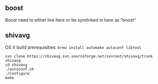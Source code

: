 ## boost

Boost need to either live here or be symlinked in here as "boost"

## shivavg

OS X build prerequisities: `brew install automake autoconf libtool`

    svn clone https://shivavg.svn.sourceforge.net/svnroot/shivavg/trunk shivavg
    cd shivavg
    ./autoconf.sh
    ./configure
    make

